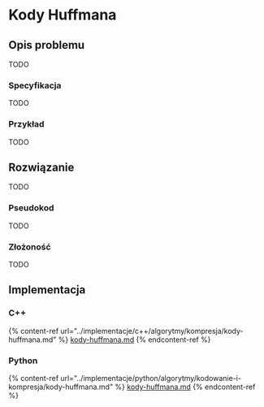 # Kody Huffmana

## Opis problemu

TODO

### Specyfikacja

TODO

### Przykład

TODO

## Rozwiązanie

TODO

### Pseudokod

TODO

### Złożoność

TODO

## Implementacja

### C++

{% content-ref url="../implementacje/c++/algorytmy/kompresja/kody-huffmana.md" %}
[kody-huffmana.md](../implementacje/c++/algorytmy/kompresja/kody-huffmana.md)
{% endcontent-ref %}

### Python

{% content-ref url="../implementacje/python/algorytmy/kodowanie-i-kompresja/kody-huffmana.md" %}
[kody-huffmana.md](../implementacje/python/algorytmy/kodowanie-i-kompresja/kody-huffmana.md)
{% endcontent-ref %}
